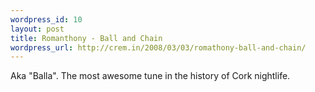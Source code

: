 ```yaml
--- 
wordpress_id: 10
layout: post
title: Romanthony - Ball and Chain
wordpress_url: http://crem.in/2008/03/03/romathony-ball-and-chain/
---
```

Aka "Balla". The most awesome tune in the history of Cork nightlife.
